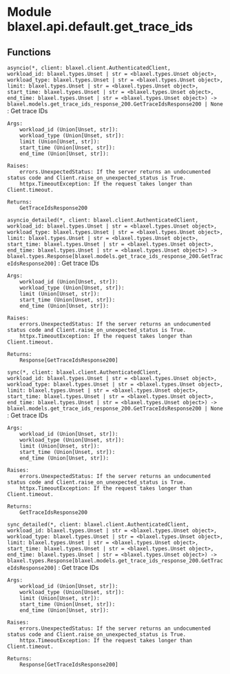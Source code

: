 Module blaxel.api.default.get_trace_ids
=======================================

Functions
---------

`asyncio(*, client: blaxel.client.AuthenticatedClient, workload_id: blaxel.types.Unset | str = <blaxel.types.Unset object>, workload_type: blaxel.types.Unset | str = <blaxel.types.Unset object>, limit: blaxel.types.Unset | str = <blaxel.types.Unset object>, start_time: blaxel.types.Unset | str = <blaxel.types.Unset object>, end_time: blaxel.types.Unset | str = <blaxel.types.Unset object>) ‑> blaxel.models.get_trace_ids_response_200.GetTraceIdsResponse200 | None`
:   Get trace IDs
    
    Args:
        workload_id (Union[Unset, str]):
        workload_type (Union[Unset, str]):
        limit (Union[Unset, str]):
        start_time (Union[Unset, str]):
        end_time (Union[Unset, str]):
    
    Raises:
        errors.UnexpectedStatus: If the server returns an undocumented status code and Client.raise_on_unexpected_status is True.
        httpx.TimeoutException: If the request takes longer than Client.timeout.
    
    Returns:
        GetTraceIdsResponse200

`asyncio_detailed(*, client: blaxel.client.AuthenticatedClient, workload_id: blaxel.types.Unset | str = <blaxel.types.Unset object>, workload_type: blaxel.types.Unset | str = <blaxel.types.Unset object>, limit: blaxel.types.Unset | str = <blaxel.types.Unset object>, start_time: blaxel.types.Unset | str = <blaxel.types.Unset object>, end_time: blaxel.types.Unset | str = <blaxel.types.Unset object>) ‑> blaxel.types.Response[blaxel.models.get_trace_ids_response_200.GetTraceIdsResponse200]`
:   Get trace IDs
    
    Args:
        workload_id (Union[Unset, str]):
        workload_type (Union[Unset, str]):
        limit (Union[Unset, str]):
        start_time (Union[Unset, str]):
        end_time (Union[Unset, str]):
    
    Raises:
        errors.UnexpectedStatus: If the server returns an undocumented status code and Client.raise_on_unexpected_status is True.
        httpx.TimeoutException: If the request takes longer than Client.timeout.
    
    Returns:
        Response[GetTraceIdsResponse200]

`sync(*, client: blaxel.client.AuthenticatedClient, workload_id: blaxel.types.Unset | str = <blaxel.types.Unset object>, workload_type: blaxel.types.Unset | str = <blaxel.types.Unset object>, limit: blaxel.types.Unset | str = <blaxel.types.Unset object>, start_time: blaxel.types.Unset | str = <blaxel.types.Unset object>, end_time: blaxel.types.Unset | str = <blaxel.types.Unset object>) ‑> blaxel.models.get_trace_ids_response_200.GetTraceIdsResponse200 | None`
:   Get trace IDs
    
    Args:
        workload_id (Union[Unset, str]):
        workload_type (Union[Unset, str]):
        limit (Union[Unset, str]):
        start_time (Union[Unset, str]):
        end_time (Union[Unset, str]):
    
    Raises:
        errors.UnexpectedStatus: If the server returns an undocumented status code and Client.raise_on_unexpected_status is True.
        httpx.TimeoutException: If the request takes longer than Client.timeout.
    
    Returns:
        GetTraceIdsResponse200

`sync_detailed(*, client: blaxel.client.AuthenticatedClient, workload_id: blaxel.types.Unset | str = <blaxel.types.Unset object>, workload_type: blaxel.types.Unset | str = <blaxel.types.Unset object>, limit: blaxel.types.Unset | str = <blaxel.types.Unset object>, start_time: blaxel.types.Unset | str = <blaxel.types.Unset object>, end_time: blaxel.types.Unset | str = <blaxel.types.Unset object>) ‑> blaxel.types.Response[blaxel.models.get_trace_ids_response_200.GetTraceIdsResponse200]`
:   Get trace IDs
    
    Args:
        workload_id (Union[Unset, str]):
        workload_type (Union[Unset, str]):
        limit (Union[Unset, str]):
        start_time (Union[Unset, str]):
        end_time (Union[Unset, str]):
    
    Raises:
        errors.UnexpectedStatus: If the server returns an undocumented status code and Client.raise_on_unexpected_status is True.
        httpx.TimeoutException: If the request takes longer than Client.timeout.
    
    Returns:
        Response[GetTraceIdsResponse200]